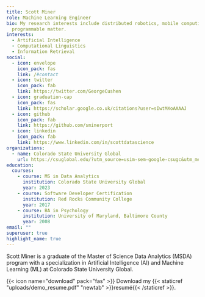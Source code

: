 ```yaml
---
title: Scott Miner
role: Machine Learning Engineer
bio: My research interests include distributed robotics, mobile computing and
  programmable matter.
interests:
  - Artificial Intelligence
  - Computational Linguistics
  - Information Retrieval
social:
  - icon: envelope
    icon_pack: fas
    link: /#contact
  - icon: twitter
    icon_pack: fab
    link: https://twitter.com/GeorgeCushen
  - icon: graduation-cap
    icon_pack: fas
    link: https://scholar.google.co.uk/citations?user=sIwtMXoAAAAJ
  - icon: github
    icon_pack: fab
    link: https://github.com/sminerport
  - icon: linkedin
    icon_pack: fab
    link: https://www.linkedin.com/in/scottdatascience
organizations:
  - name: Colorado State University Global
    url: https://csuglobal.edu/?utm_source=usim-sem-google-csugc&utm_medium=sem&utm_campaign=GeneralBrandedSearch&utm_content=csugc&utm_term=colorado%20state%20university%20global&mkwid=oaCChf91&group={adgroup}&campaign={campaign}&device=c&gclid=Cj0KCQjwiNSLBhCPARIsAKNS4_cd90G492jHPxoErLi4IqBghoE2mBO66yBO_O4midi0ra2UkjNbAxUaArDJEALw_wcB
education:
  courses:
    - course: MS in Data Analytics
      institution: Colorado State University Global
      year: 2023
    - course: Software Developer Certification
      institution: Red Rocks Community College
      year: 2017
    - course: BA in Psychology
      institution: University of Maryland, Baltimore County
      year: 2008
email: ""
superuser: true
highlight_name: true
---
```

Scott Miner is a graduate of the Master of Science Data Analytics (MSDA) program with a specialization in Artificial Intelligence (AI) and Machine Learning (ML) at Colorado State University Global.

{{< icon name="download" pack="fas" >}} Download my {{< staticref "uploads/demo_resume.pdf" "newtab" >}}resumé{{< /staticref >}}.